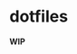 # dotfiles

**WIP**

<!-- This repository contains my macOS system configuration using [Nix](https://nixos.org), [nix-darwin](https://github.com/LnL7/nix-darwin). -->

<!-- ## Usage -->
<!---->
<!-- 1. Install [Nix](https://nixos.org) package manager. -->
<!-- 2. Clone this repository. -->
<!-- 3. (First time only) Install nix-darwin and apply configuration: -->
<!--    ```bash -->
<!--    nix run nix-darwin --extra-experimental-features 'nix-command flakes' -- switch --flake ~/.dotfiles#macbookpro -->
<!--    ``` -->
<!-- 4. (Afterwards) Rebuild configuration: -->
<!--    ```bash -->
<!--    sudo darwin-rebuild switch --flake ~/.dotfiles#macbookpro -->
<!--    ``` -->
